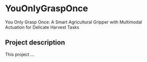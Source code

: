 # YouOnlyGraspOnce
You Only Grasp Once: A Smart Agricultural Gripper with Multimodal Actuation for Delicate Harvest Tasks

## Project description

This project ...